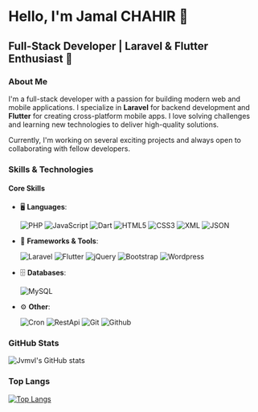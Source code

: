 # Hello, I'm Jamal CHAHIR 👋
## Full-Stack Developer | Laravel & Flutter Enthusiast 🚀

### About Me
I'm a full-stack developer with a passion for building modern web and mobile applications. I specialize in **Laravel** for backend development and **Flutter** for creating cross-platform mobile apps. I love solving challenges and learning new technologies to deliver high-quality solutions. 

Currently, I'm working on several exciting projects and always open to collaborating with fellow developers.


### Skills & Technologies
#### **Core Skills**
- 🖥️ **Languages**:

  ![PHP](https://img.shields.io/badge/php-%23777BB4.svg?style=for-the-badge&logo=php&logoColor=white)
  ![JavaScript](https://img.shields.io/badge/javascript-%23323330.svg?style=for-the-badge&logo=javascript&logoColor=%23F7DF1E)
  ![Dart](https://img.shields.io/badge/dart-%230175C2.svg?style=for-the-badge&logo=dart&logoColor=white)
  ![HTML5](https://img.shields.io/badge/html5-%23E34F26.svg?style=for-the-badge&logo=html5&logoColor=white)
  ![CSS3](https://img.shields.io/badge/css3-%231572B6.svg?style=for-the-badge&logo=css3&logoColor=white)
  ![XML](https://img.shields.io/badge/XML-005FAD?style=for-the-badge&logo=XML&logoColor=FFFFFF)
  ![JSON](https://img.shields.io/badge/JSON-000000?style=for-the-badge&logo=JSON&logoColor=FFFFFF)

- 🔧 **Frameworks & Tools**:

  ![Laravel](https://img.shields.io/badge/laravel-%23FF2D20.svg?style=for-the-badge&logo=laravel&logoColor=white)
  ![Flutter](https://img.shields.io/badge/Flutter-%2302569B.svg?style=for-the-badge&logo=Flutter&logoColor=white)
  ![jQuery](https://img.shields.io/badge/jquery-%230769AD.svg?style=for-the-badge&logo=jquery&logoColor=white)
  ![Bootstrap](https://img.shields.io/badge/bootstrap-%238511FA.svg?style=for-the-badge&logo=bootstrap&logoColor=white)
  ![Wordpress](https://img.shields.io/badge/WordPress-21759B?style=for-the-badge&logo=WordPress&logoColor=FFFFFF)

- 🗄️ **Databases**: 

  ![MySQL](https://img.shields.io/badge/mysql-4479A1.svg?style=for-the-badge&logo=mysql&logoColor=white)

- ⚙️ **Other**:
  
  ![Cron](https://img.shields.io/badge/CRON-2C8C2C?style=for-the-badge&logo=linux&logoColor=FFFFFF)
  ![RestApi](https://img.shields.io/badge/REST%20API-0078D7?style=for-the-badge&logo=api&logoColor=FFFFFF)
  ![Git](https://img.shields.io/badge/Git-F05032?style=for-the-badge&logo=Git&logoColor=FFFFFF)
  ![Github](https://img.shields.io/badge/GitHub-181717?style=for-the-badge&logo=GitHub&logoColor=FFFFFF)


<!--
#### **Currently Exploring**
- 🛠️ **Frontend Frameworks**: ReactJS, VueJS, Svelte
- 🎨 **Styling**: TailwindCSS
- 📂 **Databases**: MongoDB, PostgreSQL, Redis
- 🚀 **DevOps & Deployment**: Docker, Kubernetes, GitHub Actions
- 🔥 **Mobile & Web Backend Services**: Firebase
- 💻 **Programming Enhancements**: TypeScript
- 📡 **APIs**: GraphQL, WebSockets
- 📈 **Testing & Debugging**: PHPUnit, Cypress, Postman/Newman
- ⚡ **Advanced Concepts**: Microservices Architecture, Event-Driven Architecture
- 🖌️ **Design Tools**: Figma, Material UI


![MySQL](https://img.shields.io/badge/mysql-4479A1.svg?style=for-the-badge&logo=mysql&logoColor=white)
![Adobe Photoshop](https://img.shields.io/badge/adobe%20photoshop-%2331A8FF.svg?style=for-the-badge&logo=adobe%20photoshop&logoColor=white)
![Canva](https://img.shields.io/badge/Canva-%2300C4CC.svg?style=for-the-badge&logo=Canva&logoColor=white)
![Bootstrap](https://img.shields.io/badge/bootstrap-%238511FA.svg?style=for-the-badge&logo=bootstrap&logoColor=white)
![Chakra](https://img.shields.io/badge/chakra-%234ED1C5.svg?style=for-the-badge&logo=chakraui&logoColor=white)
![Flutter](https://img.shields.io/badge/Flutter-%2302569B.svg?style=for-the-badge&logo=Flutter&logoColor=white)
![Gatsby](https://img.shields.io/badge/Gatsby-%23663399.svg?style=for-the-badge&logo=gatsby&logoColor=white)
![jQuery](https://img.shields.io/badge/jquery-%230769AD.svg?style=for-the-badge&logo=jquery&logoColor=white)
![Laravel](https://img.shields.io/badge/laravel-%23FF2D20.svg?style=for-the-badge&logo=laravel&logoColor=white)
![Next JS](https://img.shields.io/badge/Next-black?style=for-the-badge&logo=next.js&logoColor=white)
![NodeJS](https://img.shields.io/badge/node.js-6DA55F?style=for-the-badge&logo=node.js&logoColor=white)
![React](https://img.shields.io/badge/react-%2320232a.svg?style=for-the-badge&logo=react&logoColor=%2361DAFB)
![TailwindCSS](https://img.shields.io/badge/tailwindcss-%2338B2AC.svg?style=for-the-badge&logo=tailwind-css&logoColor=white)
![Vue.js](https://img.shields.io/badge/vuejs-%2335495e.svg?style=for-the-badge&logo=vuedotjs&logoColor=%234FC08D)
![WordPress](https://img.shields.io/badge/WordPress-%23117AC9.svg?style=for-the-badge&logo=WordPress&logoColor=white)
![Notepad++](https://img.shields.io/badge/Notepad++-90E59A.svg?style=for-the-badge&logo=notepad%2b%2b&logoColor=black)
![Visual Studio Code](https://img.shields.io/badge/Visual%20Studio%20Code-0078d7.svg?style=for-the-badge&logo=visual-studio-code&logoColor=white)
![CSS3](https://img.shields.io/badge/css3-%231572B6.svg?style=for-the-badge&logo=css3&logoColor=white)
![Dart](https://img.shields.io/badge/dart-%230175C2.svg?style=for-the-badge&logo=dart&logoColor=white)
![GraphQL](https://img.shields.io/badge/-GraphQL-E10098?style=for-the-badge&logo=graphql&logoColor=white)
![HTML5](https://img.shields.io/badge/html5-%23E34F26.svg?style=for-the-badge&logo=html5&logoColor=white)
![JavaScript](https://img.shields.io/badge/javascript-%23323330.svg?style=for-the-badge&logo=javascript&logoColor=%23F7DF1E)
![PHP](https://img.shields.io/badge/php-%23777BB4.svg?style=for-the-badge&logo=php&logoColor=white)
![Python](https://img.shields.io/badge/python-3670A0?style=for-the-badge&logo=python&logoColor=ffdd54)
![TypeScript](https://img.shields.io/badge/typescript-%23007ACC.svg?style=for-the-badge&logo=typescript&logoColor=white)
![Spotify](https://img.shields.io/badge/Spotify-1ED760?style=for-the-badge&logo=spotify&logoColor=white)
![Ubuntu](https://img.shields.io/badge/Ubuntu-E95420?style=for-the-badge&logo=ubuntu&logoColor=white)
-->

### GitHub Stats
![Jvmvl's GitHub stats](https://github-readme-stats-xspider7s-projects.vercel.app/api?username=jvmvl&show_icons=true&hide_title=true&count_private=true&hide=prs)

### Top Langs
[![Top Langs](https://github-readme-stats-xspider7s-projects.vercel.app/api/top-langs/?username=jvmvl&layout=donut)](https://github.com/jvmvl/github-readme-stats)
